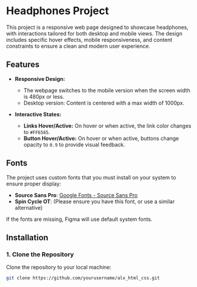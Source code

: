 # Headphones Project

This project is a responsive web page designed to showcase headphones, with interactions tailored for both desktop and mobile views. The design includes specific hover effects, mobile responsiveness, and content constraints to ensure a clean and modern user experience.

## Features

- **Responsive Design:** 
  - The webpage switches to the mobile version when the screen width is 480px or less.
  - Desktop version: Content is centered with a max width of 1000px.
  
- **Interactive States:**
  - **Links Hover/Active:** On hover or when active, the link color changes to `#FF6565`.
  - **Button Hover/Active:** On hover or when active, buttons change opacity to `0.9` to provide visual feedback.

## Fonts

The project uses custom fonts that you must install on your system to ensure proper display:

- **Source Sans Pro**: [Google Fonts - Source Sans Pro](https://fonts.google.com/specimen/Source+Sans+Pro)
- **Spin Cycle OT**: (Please ensure you have this font, or use a similar alternative)

If the fonts are missing, Figma will use default system fonts.

## Installation

### 1. Clone the Repository

Clone the repository to your local machine:

```bash
git clone https://github.com/yourusername/alx_html_css.git
